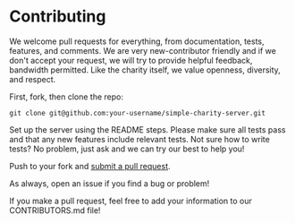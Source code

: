# Contributing

We welcome pull requests for everything, from documentation, tests, features, and comments. We are very new-contributor friendly and if we don't accept your request, we will
try to provide helpful feedback, bandwidth permitted. Like the charity itself, we value openness, diversity, and respect.

First, fork, then clone the repo:

    git clone git@github.com:your-username/simple-charity-server.git

Set up the server using the README steps. Please make sure all tests pass and that any new features include relevant tests. Not sure how to write tests? No problem, just ask and we can try our best to help you!

Push to your fork and [submit a pull request][pr].

[pr]: https://github.com/kvss/simple-charity-server/compare/

As always, open an issue if you find a bug or problem!

If you make a pull request, feel free to add your information to our CONTRIBUTORS.md file!